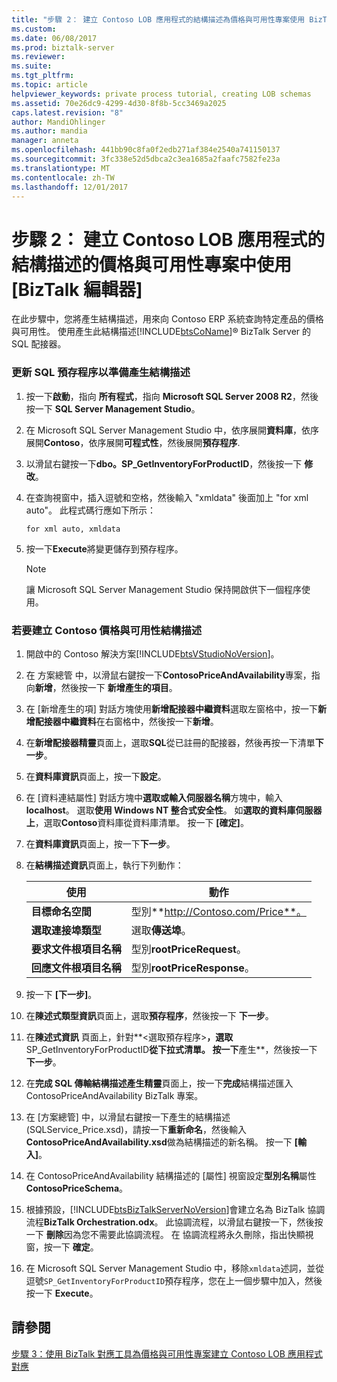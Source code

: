 ```yaml
---
title: "步驟 2： 建立 Contoso LOB 應用程式的結構描述為價格與可用性專案使用 BizTalk 編輯器 |Microsoft 文件"
ms.custom: 
ms.date: 06/08/2017
ms.prod: biztalk-server
ms.reviewer: 
ms.suite: 
ms.tgt_pltfrm: 
ms.topic: article
helpviewer_keywords: private process tutorial, creating LOB schemas
ms.assetid: 70e26dc9-4299-4d30-8f8b-5cc3469a2025
caps.latest.revision: "8"
author: MandiOhlinger
ms.author: mandia
manager: anneta
ms.openlocfilehash: 441bb90c8fa0f2edb271af384e2540a741150137
ms.sourcegitcommit: 3fc338e52d5dbca2c3ea1685a2faafc7582fe23a
ms.translationtype: MT
ms.contentlocale: zh-TW
ms.lasthandoff: 12/01/2017
---
```

# <a name="step-2-creating-the-contoso-lob-application-schemas-for-the-price-and-availability-project-using-biztalk-editor"></a>步驟 2： 建立 Contoso LOB 應用程式的結構描述的價格與可用性專案中使用 [BizTalk 編輯器]
在此步驟中，您將產生結構描述，用來向 Contoso ERP 系統查詢特定產品的價格與可用性。 使用產生此結構描述[!INCLUDE[btsCoName](../../includes/btsconame-md.md)]® BizTalk Server 的 SQL 配接器。  
  
### <a name="to-update-the-sql-stored-procedure-for-schema-generation"></a>更新 SQL 預存程序以準備產生結構描述  
  
1.  按一下**啟動**，指向 **所有程式**，指向  **Microsoft SQL Server 2008 R2**，然後按一下  **SQL Server Management Studio**。  
  
2.  在 Microsoft SQL Server Management Studio 中，依序展開**資料庫**，依序展開**Contoso**，依序展開**可程式性**，然後展開**預存程序**.  
  
3.  以滑鼠右鍵按一下**dbo。SP_GetInventoryForProductID**，然後按一下 **修改**。  
  
4.  在查詢視窗中，插入逗號和空格，然後輸入 "xmldata" 後面加上 "for xml auto"。 此程式碼行應如下所示：  
  
    ```  
    for xml auto, xmldata  
    ```  
  
5.  按一下**Execute**將變更儲存到預存程序。  
  
    > [!NOTE]
    >  讓 Microsoft SQL Server Management Studio 保持開啟供下一個程序使用。  
  
### <a name="to-create-the-contoso-price-and-availability-schema"></a>若要建立 Contoso 價格與可用性結構描述  
  
1.  開啟中的 Contoso 解決方案[!INCLUDE[btsVStudioNoVersion](../../includes/btsvstudionoversion-md.md)]。  
  
2.  在 方案總管 中，以滑鼠右鍵按一下**ContosoPriceAndAvailability**專案，指向**新增**，然後按一下 **新增產生的項目**。  
  
3.  在 [新增產生的項] 對話方塊使用**新增配接器中繼資料**選取左窗格中，按一下**新增配接器中繼資料**在右窗格中，然後按一下**新增**。  
  
4.  在**新增配接器精靈**頁面上，選取**SQL**從已註冊的配接器，然後再按一下清單**下一步**。  
  
5.  在**資料庫資訊**頁面上，按一下**設定**。  
  
6.  在 [資料連結屬性] 對話方塊中**選取或輸入伺服器名稱**方塊中，輸入**localhost**。 選取**使用 Windows NT 整合式安全性**。 如**選取的資料庫伺服器上**，選取**Contoso**資料庫從資料庫清單。 按一下 **[確定]**。  
  
7.  在**資料庫資訊**頁面上，按一下**下一步**。  
  
8.  在**結構描述資訊**頁面上，執行下列動作：  
  
    |使用|動作|  
    |--------------|----------------|  
    |**目標命名空間**|型別**http://Contoso.com/Price**。|  
    |**選取連接埠類型**|選取**傳送埠**。|  
    |**要求文件根項目名稱**|型別**rootPriceRequest**。|  
    |**回應文件根項目名稱**|型別**rootPriceResponse**。|  
  
9. 按一下 **[下一步]**。  
  
10. 在**陳述式類型資訊**頁面上，選取**預存程序**，然後按一下 **下一步**。  
  
11. 在**陳述式資訊** 頁面上，針對**\<選取預存程序\>**，選取**SP_GetInventoryForProductID**從下拉式清單。 按一下**產生**，然後按一下 **下一步**。  
  
12. 在**完成 SQL 傳輸結構描述產生精靈**頁面上，按一下**完成**結構描述匯入 ContosoPriceAndAvailability BizTalk 專案。  
  
13. 在 [方案總管] 中，以滑鼠右鍵按一下產生的結構描述 (SQLService_Price.xsd)，請按一下**重新命名**，然後輸入**ContosoPriceAndAvailability.xsd**做為結構描述的新名稱。 按一下 **[輸入]**。  
  
14. 在 ContosoPriceAndAvailability 結構描述的 [屬性] 視窗設定**型別名稱**屬性**ContosoPriceSchema**。  
  
15. 根據預設，[!INCLUDE[btsBizTalkServerNoVersion](../../includes/btsbiztalkservernoversion-md.md)]會建立名為 BizTalk 協調流程**BizTalk Orchestration.odx**。 此協調流程，以滑鼠右鍵按一下，然後按一下 **刪除**因為您不需要此協調流程。 在 協調流程將永久刪除，指出快顯視窗，按一下 **確定**。  
  
16. 在 Microsoft SQL Server Management Studio 中，移除`xmldata`述詞，並從逗號`SP_GetInventoryForProductID`預存程序，您在上一個步驟中加入，然後按一下  **Execute**。  
  
## <a name="see-also"></a>請參閱  
 [步驟 3：使用 BizTalk 對應工具為價格與可用性專案建立 Contoso LOB 應用程式對應](../../adapters-and-accelerators/accelerator-rosettanet/step-3-create-contoso-lob-application-map-for-price-and-availability-in-mapper.md)